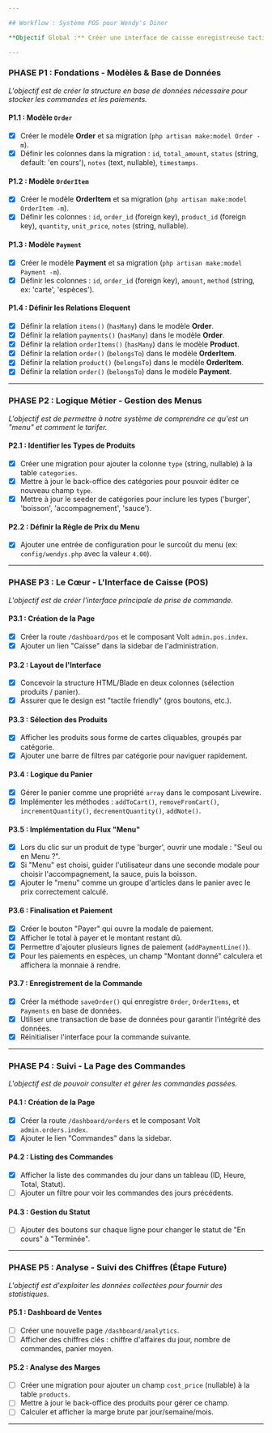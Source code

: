 ```yaml
---

## Workflow : Système POS pour Wendy's Diner

**Objectif Global :** Créer une interface de caisse enregistreuse tactile, intégrée au dashboard, pour gérer la prise de commandes, les paiements (y compris multiples), et le suivi des commandes.

---
```


### **PHASE P1 : Fondations - Modèles & Base de Données**
*L'objectif est de créer la structure en base de données nécessaire pour stocker les commandes et les paiements.*

#### P1.1 : Modèle `Order`
- [X] Créer le modèle **Order** et sa migration (`php artisan make:model Order -m`).
- [X] Définir les colonnes dans la migration : `id`, `total_amount`, `status` (string, default: 'en cours'), `notes` (text, nullable), `timestamps`.

#### P1.2 : Modèle `OrderItem`
- [X] Créer le modèle **OrderItem** et sa migration (`php artisan make:model OrderItem -m`).
- [X] Définir les colonnes : `id`, `order_id` (foreign key), `product_id` (foreign key), `quantity`, `unit_price`, `notes` (string, nullable).

#### P1.3 : Modèle `Payment`
- [X] Créer le modèle **Payment** et sa migration (`php artisan make:model Payment -m`).
- [X] Définir les colonnes : `id`, `order_id` (foreign key), `amount`, `method` (string, ex: 'carte', 'espèces').

#### P1.4 : Définir les Relations Eloquent
- [X] Définir la relation `items()` (`hasMany`) dans le modèle **Order**.
- [X] Définir la relation `payments()` (`hasMany`) dans le modèle **Order**.
- [X] Définir la relation `orderItems()` (`hasMany`) dans le modèle **Product**.
- [X] Définir la relation `order()` (`belongsTo`) dans le modèle **OrderItem**.
- [X] Définir la relation `product()` (`belongsTo`) dans le modèle **OrderItem**.
- [X] Définir la relation `order()` (`belongsTo`) dans le modèle **Payment**.

---

### **PHASE P2 : Logique Métier - Gestion des Menus**
*L'objectif est de permettre à notre système de comprendre ce qu'est un "menu" et comment le tarifer.*

#### P2.1 : Identifier les Types de Produits
- [X] Créer une migration pour ajouter la colonne `type` (string, nullable) à la table `categories`.
- [X] Mettre à jour le back-office des catégories pour pouvoir éditer ce nouveau champ `type`.
- [X] Mettre à jour le seeder de catégories pour inclure les types ('burger', 'boisson', 'accompagnement', 'sauce').

#### P2.2 : Définir la Règle de Prix du Menu
- [X] Ajouter une entrée de configuration pour le surcoût du menu (ex: `config/wendys.php` avec la valeur `4.00`).

---

### **PHASE P3 : Le Cœur - L'Interface de Caisse (POS)**
*L'objectif est de créer l'interface principale de prise de commande.*

#### P3.1 : Création de la Page
- [X] Créer la route `/dashboard/pos` et le composant Volt `admin.pos.index`.
- [X] Ajouter un lien "Caisse" dans la sidebar de l'administration.

#### P3.2 : Layout de l'Interface
- [X] Concevoir la structure HTML/Blade en deux colonnes (sélection produits / panier).
- [X] Assurer que le design est "tactile friendly" (gros boutons, etc.).

#### P3.3 : Sélection des Produits
- [X] Afficher les produits sous forme de cartes cliquables, groupés par catégorie.
- [X] Ajouter une barre de filtres par catégorie pour naviguer rapidement.

#### P3.4 : Logique du Panier
- [X] Gérer le panier comme une propriété `array` dans le composant Livewire.
- [X] Implémenter les méthodes : `addToCart()`, `removeFromCart()`, `incrementQuantity()`, `decrementQuantity()`, `addNote()`.

#### P3.5 : Implémentation du Flux "Menu"
- [X] Lors du clic sur un produit de type 'burger', ouvrir une modale : "Seul ou en Menu ?".
- [X] Si "Menu" est choisi, guider l'utilisateur dans une seconde modale pour choisir l'accompagnement, la sauce, puis la boisson.
- [X] Ajouter le "menu" comme un groupe d'articles dans le panier avec le prix correctement calculé.

#### P3.6 : Finalisation et Paiement
- [X] Créer le bouton "Payer" qui ouvre la modale de paiement.
- [X] Afficher le total à payer et le montant restant dû.
- [X] Permettre d'ajouter plusieurs lignes de paiement (`addPaymentLine()`).
- [X] Pour les paiements en espèces, un champ "Montant donné" calculera et affichera la monnaie à rendre.

#### P3.7 : Enregistrement de la Commande
- [X] Créer la méthode `saveOrder()` qui enregistre `Order`, `OrderItems`, et `Payments` en base de données.
- [X] Utiliser une transaction de base de données pour garantir l'intégrité des données.
- [X] Réinitialiser l'interface pour la commande suivante.

---

### **PHASE P4 : Suivi - La Page des Commandes**
*L'objectif est de pouvoir consulter et gérer les commandes passées.*

#### P4.1 : Création de la Page
- [X] Créer la route `/dashboard/orders` et le composant Volt `admin.orders.index`.
- [X] Ajouter le lien "Commandes" dans la sidebar.

#### P4.2 : Listing des Commandes
- [X] Afficher la liste des commandes du jour dans un tableau (ID, Heure, Total, Statut).
- [ ] Ajouter un filtre pour voir les commandes des jours précédents.

#### P4.3 : Gestion du Statut
- [ ] Ajouter des boutons sur chaque ligne pour changer le statut de "En cours" à "Terminée".

---

### **PHASE P5 : Analyse - Suivi des Chiffres (Étape Future)**
*L'objectif est d'exploiter les données collectées pour fournir des statistiques.*

#### P5.1 : Dashboard de Ventes
- [ ] Créer une nouvelle page `/dashboard/analytics`.
- [ ] Afficher des chiffres clés : chiffre d'affaires du jour, nombre de commandes, panier moyen.

#### P5.2 : Analyse des Marges
- [ ] Créer une migration pour ajouter un champ `cost_price` (nullable) à la table `products`.
- [ ] Mettre à jour le back-office des produits pour gérer ce champ.
- [ ] Calculer et afficher la marge brute par jour/semaine/mois.

---
